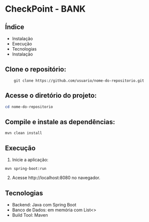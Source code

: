 # CheckPoint - BANK

## Índice
- Instalação
- Execução
- Tecnologias
- Instalação


## Clone o repositório:

```github
    git clone https://github.com/usuario/nome-do-repositorio.git
``` 

## Acesse o diretório do projeto:

```powershell 
cd nome-do-repositorio
```

## Compile e instale as dependências:

```
mvn clean install
```

## Execução

1. Inicie a aplicação:
```mvn
mvn spring-boot:run
```
2. Acesse http://localhost:8080 no navegador.

## Tecnologias
- Backend: Java com Spring Boot
- Banco de Dados: em memória com List<>
- Build Tool: Maven
